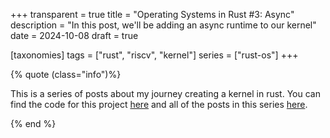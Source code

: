 +++
transparent = true
title = "Operating Systems in Rust #3: Async"
description = "In this post, we'll be adding an async runtime to our kernel"
date = 2024-10-08
draft = true

[taxonomies]
tags = ["rust", "riscv", "kernel"]
series = ["rust-os"]
+++

{% quote (class="info")%}

This is a series of posts about my journey creating a kernel in rust. You can find the code for this project [here](https://github.com/explodingcamera/pogos/tree/part-2) and all of the posts in this series [here](/series/rust-os/).

{% end %}

